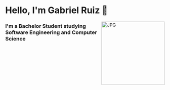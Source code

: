 # Hello, I'm Gabriel Ruiz 👋

<img align='right' alt='JPG' src="https://www.pngitem.com/pimgs/m/376-3767417_transparent-computer-programming-png-png-download.png" width = "200"/>

### I'm a Bachelor Student studying Software Engineering and Computer Science 

<!--
**Garuizbido/Garuizbido** is a ✨ _special_ ✨ repository because its `README.md` (this file) appears on your GitHub profile.

Here are some ideas to get you started:

- 🔭 I’m currently working on ...
- 🌱 I’m currently learning ...
- 👯 I’m looking to collaborate on ...
- 🤔 I’m looking for help with ...
- 💬 Ask me about ...
- 📫 How to reach me: ...
- 😄 Pronouns: ...
- ⚡ Fun fact: ...
-->
